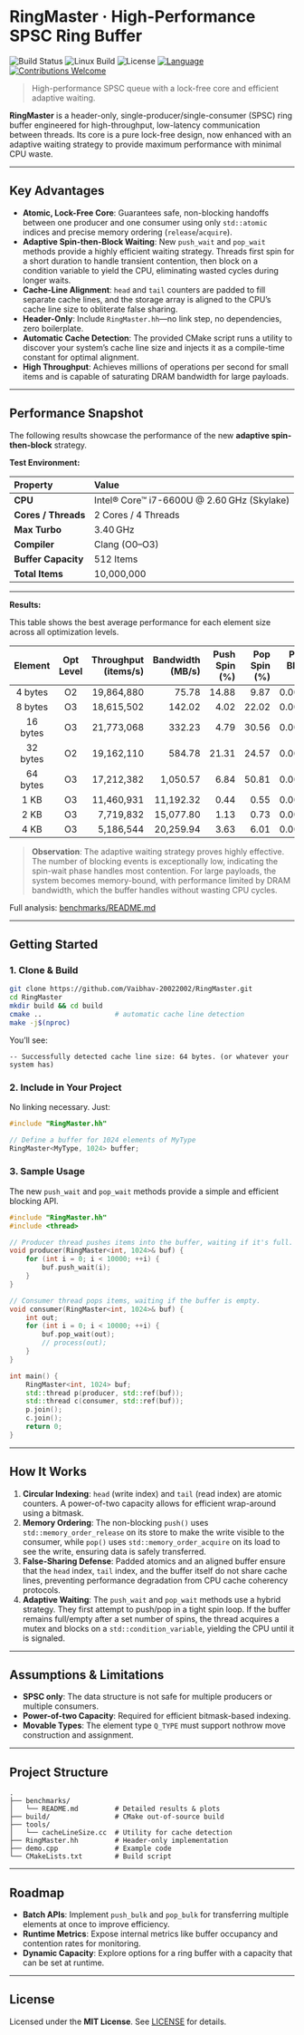 # RingMaster · High-Performance SPSC Ring Buffer

![Build Status](https://img.shields.io/badge/status-working-green)
![Linux Build](https://img.shields.io/badge/Platform-Linux-blue.svg)
![License](https://img.shields.io/badge/license-MIT-blue)
[![Language](https://img.shields.io/badge/Language-C%2B%2B20-lightgrey.svg)](https://isocpp.org/)
[![Contributions Welcome](https://img.shields.io/badge/Contributions-Welcome-brightgreen.svg)](https://github.com/Vaibhav-20022002/RingMaster/issues)

> High-performance SPSC queue with a lock-free core and efficient adaptive waiting.

**RingMaster** is a header-only, single-producer/single-consumer (SPSC) ring buffer engineered for high-throughput, low-latency communication between threads. Its core is a pure lock-free design, now enhanced with an adaptive waiting strategy to provide maximum performance with minimal CPU waste.

-----

## Key Advantages

  * **Atomic, Lock-Free Core**: Guarantees safe, non-blocking handoffs between one producer and one consumer using only `std::atomic` indices and precise memory ordering (`release`/`acquire`).
  * **Adaptive Spin-then-Block Waiting**: New `push_wait` and `pop_wait` methods provide a highly efficient waiting strategy. Threads first spin for a short duration to handle transient contention, then block on a condition variable to yield the CPU, eliminating wasted cycles during longer waits.
  * **Cache-Line Alignment**: `head` and `tail` counters are padded to fill separate cache lines, and the storage array is aligned to the CPU’s cache line size to obliterate false sharing.
  * **Header-Only**: Include `RingMaster.hh`—no link step, no dependencies, zero boilerplate.
  * **Automatic Cache Detection**: The provided CMake script runs a utility to discover your system’s cache line size and injects it as a compile-time constant for optimal alignment.
  * **High Throughput**: Achieves millions of operations per second for small items and is capable of saturating DRAM bandwidth for large payloads.

-----

## Performance Snapshot

The following results showcase the performance of the new **adaptive spin-then-block** strategy.

**Test Environment:**

| Property | Value |
| :--- | :--- |
| **CPU** | Intel® Core™ i7-6600U @ 2.60 GHz (Skylake) |
| **Cores / Threads** | 2 Cores / 4 Threads |
| **Max Turbo** | 3.40 GHz |
| **Compiler** | Clang (O0–O3) |
| **Buffer Capacity** | 512 Items |
| **Total Items** | 10,000,000 |

-----

**Results:**

This table shows the best average performance for each element size across all optimization levels.

| Element | Opt Level | Throughput (items/s) | Bandwidth (MB/s) | Push Spin (%) | Pop Spin (%) | Push Block (%) | Pop Block (%) | Efficiency (items/µs) |
|:-------:|:---------:|---------------------:|-----------------:|--------------:|-------------:|---------------:|--------------:|----------------------:|
| 4 bytes | O2 | 19,864,880 | 75.78 | 14.88 | 9.87 | 0.0064 | 0.0060 | 19.86 |
| 8 bytes | O3 | 18,615,502 | 142.02 | 4.02 | 22.02 | 0.0002 | 0.0006 | 18.62 |
| 16 bytes | O3 | 21,773,068 | 332.23 | 4.79 | 30.56 | 0.0003 | 0.0006 | 21.77 |
| 32 bytes | O2 | 19,162,110 | 584.78 | 21.31 | 24.57 | 0.0004 | 0.0005 | 19.16 |
| 64 bytes | O3 | 17,212,382 | 1,050.57 | 6.84 | 50.81 | 0.0002 | 0.0006 | 17.21 |
| 1 KB | O3 | 11,460,931 | 11,192.32 | 0.44 | 0.55 | 0.0001 | 0.0006 | 11.46 |
| 2 KB | O3 | 7,719,832 | 15,077.80 | 1.13 | 0.73 | 0.0003 | 0.0011 | 7.72 |
| 4 KB | O3 | 5,186,544 | 20,259.94 | 3.63 | 6.01 | 0.0009 | 0.0051 | 5.19 |

> **Observation**: The adaptive waiting strategy proves highly effective. The number of blocking events is exceptionally low, indicating the spin-wait phase handles most contention. For large payloads, the system becomes memory-bound, with performance limited by DRAM bandwidth, which the buffer handles without wasting CPU cycles.

Full analysis: [benchmarks/README.md](benchmarks/README.md)

-----

## Getting Started

### 1\. Clone & Build

```bash
git clone https://github.com/Vaibhav-20022002/RingMaster.git
cd RingMaster
mkdir build && cd build
cmake ..                  # automatic cache line detection
make -j$(nproc)
```

You’ll see:

```
-- Successfully detected cache line size: 64 bytes. (or whatever your system has)
```

### 2\. Include in Your Project

No linking necessary. Just:

```cpp
#include "RingMaster.hh"

// Define a buffer for 1024 elements of MyType
RingMaster<MyType, 1024> buffer;
```

### 3\. Sample Usage

The new `push_wait` and `pop_wait` methods provide a simple and efficient blocking API.

```cpp
#include "RingMaster.hh"
#include <thread>

// Producer thread pushes items into the buffer, waiting if it's full.
void producer(RingMaster<int, 1024>& buf) {
    for (int i = 0; i < 10000; ++i) {
        buf.push_wait(i);
    }
}

// Consumer thread pops items, waiting if the buffer is empty.
void consumer(RingMaster<int, 1024>& buf) {
    int out;
    for (int i = 0; i < 10000; ++i) {
        buf.pop_wait(out);
        // process(out);
    }
}

int main() {
    RingMaster<int, 1024> buf;
    std::thread p(producer, std::ref(buf));
    std::thread c(consumer, std::ref(buf));
    p.join();
    c.join();
    return 0;
}
```

-----

## How It Works

1.  **Circular Indexing**: `head` (write index) and `tail` (read index) are atomic counters. A power-of-two capacity allows for efficient wrap-around using a bitmask.
2.  **Memory Ordering**: The non-blocking `push()` uses `std::memory_order_release` on its store to make the write visible to the consumer, while `pop()` uses `std::memory_order_acquire` on its load to see the write, ensuring data is safely transferred.
3.  **False-Sharing Defense**: Padded atomics and an aligned buffer ensure that the `head` index, `tail` index, and the buffer itself do not share cache lines, preventing performance degradation from CPU cache coherency protocols.
4.  **Adaptive Waiting**: The `push_wait` and `pop_wait` methods use a hybrid strategy. They first attempt to push/pop in a tight spin loop. If the buffer remains full/empty after a set number of spins, the thread acquires a mutex and blocks on a `std::condition_variable`, yielding the CPU until it is signaled.

-----

## Assumptions & Limitations

  * **SPSC only**: The data structure is not safe for multiple producers or multiple consumers.
  * **Power-of-two Capacity**: Required for efficient bitmask-based indexing.
  * **Movable Types**: The element type `Q_TYPE` must support nothrow move construction and assignment.

-----

## Project Structure

```
.
├── benchmarks/
│   └── README.md         # Detailed results & plots
├── build/                # CMake out-of-source build
├── tools/
│   └── cacheLineSize.cc  # Utility for cache detection
├── RingMaster.hh         # Header-only implementation
├── demo.cpp              # Example code
└── CMakeLists.txt        # Build script
```

-----

## Roadmap

  * **Batch APIs**: Implement `push_bulk` and `pop_bulk` for transferring multiple elements at once to improve efficiency.
  * **Runtime Metrics**: Expose internal metrics like buffer occupancy and contention rates for monitoring.
  * **Dynamic Capacity**: Explore options for a ring buffer with a capacity that can be set at runtime.

-----

## License

Licensed under the **MIT License**. See [LICENSE](LICENSE) for details.
